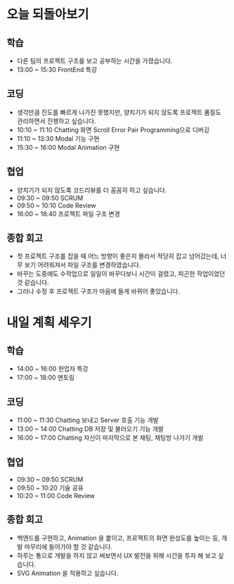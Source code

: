 # 오늘 되돌아보기
## 학습
* 다른 팀의 프로젝트 구조를 보고 공부하는 시간을 가졌습니다.
* 13:00 ~ 15:30 FrontEnd 특강

## 코딩
* 생각만큼 진도를 빠르게 나가진 못했지만, 양치기가 되지 않도록 프로젝트 품질도 관리하면서 진행하고 싶습니다.
* 10:10 ~ 11:10 Chatting 화면 Scroll Error Pair Programming으로 디버깅
* 11:10 ~ 13:30 Modal 기능 구현
* 15:30 ~ 16:00 Modal Animation 구현

## 협업
* 양치기가 되지 않도록 코드리뷰를 더 꼼꼼히 하고 싶습니다.
* 09:30 ~ 09:50 SCRUM
* 09:50 ~ 10:10 Code Review
* 16:00 ~ 18:40 프로젝트 파일 구조 변경

## 종합 회고
* 첫 프로젝트 구조를 잡을 때 어느 방향이 좋은지 몰라서 적당히 잡고 넘어갔는데, 너무 보기 어려워져서 파일 구조를 변경하였습니다.
* 바꾸는 도중에도 수작업으로 일일이 바꾸다보니 시간이 걸렸고, 피곤한 작업이었던 것 같습니다.
* 그러나 수정 후 프로젝트 구조가 마음에 들게 바뀌어 좋았습니다.

# 내일 계획 세우기
## 학습
* 14:00 ~ 16:00 현업자 특강
* 17:00 ~ 18:00 멘토링

## 코딩
* 11:00 ~ 11:30 Chatting 보내고 Server 호출 기능 개발
* 13:00 ~ 14:00 Chatting DB 저장 및 불러오기 기능 개발
* 16:00 ~ 17:00 Chatting 자신이 마지막으로 본 채팅, 채팅방 나가기 개발

## 협업
* 09:30 ~ 09:50 SCRUM
* 09:50 ~ 10:20 기술 공유
* 10:20 ~ 11:00 Code Review

## 종합 회고
* 백엔드를 구현하고, Animation 을 붙이고, 프로젝트의 화면 완성도를 높이는 등, 개발 마무리에 들어가야 할 것 같습니다.
* 하루는 통으로 개발을 하지 않고 써보면서 UX 발전을 위해 시간을 투자 해 보고 싶습니다.
* SVG Animation 을 적용하고 싶습니다.